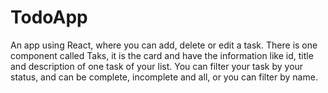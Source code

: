 # TodoApp

An app using React, where you can add, delete or edit a task. There is one component called Taks, it is the card and have the information like id, title and description of one task of your list. You can filter your task by your status, and can be complete, incomplete and all, or you can filter by name.

